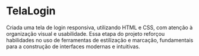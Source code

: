 # TelaLogin
Criada uma tela de login responsiva, utilizando HTML e CSS, com atenção à organização visual e usabilidade. Essa etapa do projeto reforçou habilidades no uso de ferramentas de estilização e marcação, fundamentais para a construção de interfaces modernas e intuitivas.
